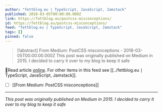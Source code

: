 ```yaml
---
author: "fettblog․eu ∣ TypeScript, JavaScript, Jamstack"
published: 2018-03-05T00:00:00.000Z
link: https://fettblog.eu/postcss-misconceptions/
id: https://fettblog.eu/postcss-misconceptions/
feed: "fettblog․eu ∣ TypeScript, JavaScript, Jamstack"
tags: []
pinned: false
---
```

> [!abstract] From Medium: PostCSS misconceptions - 2018-03-05T00:00:00.000Z
> This post was originally published on Medium in 2015. I decided to carry it over to my blog to keep it safe

🔗Read article [online](https://fettblog.eu/postcss-misconceptions/). For other items in this feed see [[../fettblog․eu ∣ TypeScript, JavaScript, Jamstack]].

- [ ] [[From Medium꞉ PostCSS misconceptions]]
- - -
_This post was originally published on Medium in 2015. I decided to carry it over to my blog to keep it safe_
